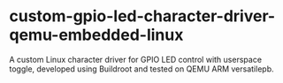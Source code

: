 # custom-gpio-led-character-driver-qemu-embedded-linux
A custom Linux character driver for GPIO LED control with userspace toggle, developed using Buildroot and tested on QEMU ARM versatilepb.
